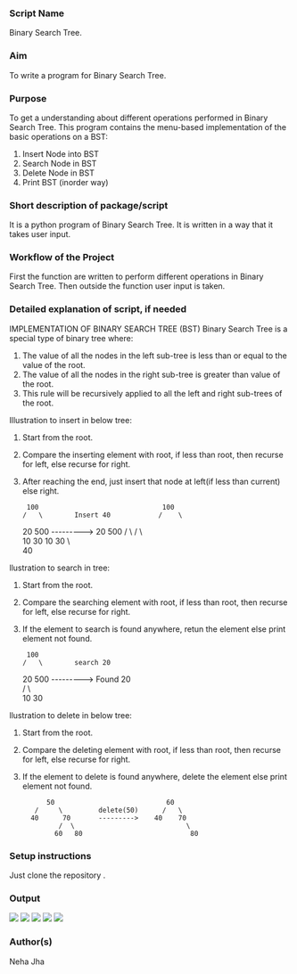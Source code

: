 ### Script Name

Binary Search Tree.

### Aim

To write a program for Binary Search Tree.

### Purpose

To get a understanding about different operations performed in Binary Search Tree. This program contains the menu-based implementation of the basic operations on a BST:

1. Insert Node into BST
2. Search Node in BST
3. Delete Node in BST
4. Print BST (inorder way)

### Short description of package/script

It is a python program of Binary Search Tree. It is written in a way that it takes user input.

### Workflow of the Project

First the function are written to perform different operations in Binary Search Tree. Then outside the function user input is taken.

### Detailed explanation of script, if needed

IMPLEMENTATION OF BINARY SEARCH TREE (BST) Binary Search Tree is a special type of binary tree where:

1. The value of all the nodes in the left sub-tree is less than or equal to the value of the root.
2. The value of all the nodes in the right sub-tree is greater than value of the root.
3. This rule will be recursively applied to all the left and right sub-trees of the root.

Illustration to insert in below tree:

1.  Start from the root.
2.  Compare the inserting element with root, if less than root, then recurse for left, else recurse for right.
3.  After reaching the end, just insert that node at left(if less than current) else right.

         100                               100
        /   \        Insert 40            /    \

    20 500 ---------> 20 500 / \ / \  
    10 30 10 30 \  
     40

llustration to search in tree:

1.  Start from the root.
2.  Compare the searching element with root, if less than root, then recurse for left, else recurse for right.
3.  If the element to search is found anywhere, retun the element else print element not found.

         100
        /   \        search 20

    20 500 ---------> Found 20  
     / \  
    10 30

llustration to delete in below tree:

1.  Start from the root.
2.  Compare the deleting element with root, if less than root, then recurse for left, else recurse for right.
3.  If the element to delete is found anywhere, delete the element else print element not found.

              50                            60
           /     \         delete(50)      /   \
          40      70       --------->    40    70
                 /  \                            \
                60   80                           80

### Setup instructions

Just clone the repository .

### Output

<img src="https://github.com/prathimacode-hub/PyAlgo-Tree/blob/9606669f3d21028f99850fd311850341526ecec3/Trees/Binary%20Search%20Tree/Images/output1.png">

<img src="https://github.com/prathimacode-hub/PyAlgo-Tree/blob/9606669f3d21028f99850fd311850341526ecec3/Trees/Binary%20Search%20Tree/Images/output2.png">

<img src="https://github.com/prathimacode-hub/PyAlgo-Tree/blob/9606669f3d21028f99850fd311850341526ecec3/Trees/Binary%20Search%20Tree/Images/output3.png">

<img src="https://github.com/prathimacode-hub/PyAlgo-Tree/blob/9606669f3d21028f99850fd311850341526ecec3/Trees/Binary%20Search%20Tree/Images/output4.png">

<img src="https://github.com/prathimacode-hub/PyAlgo-Tree/blob/9606669f3d21028f99850fd311850341526ecec3/Trees/Binary%20Search%20Tree/Images/output5.png">

### Author(s)

Neha Jha
